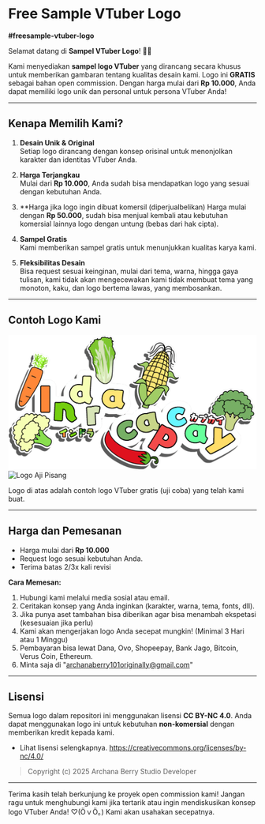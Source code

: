 # **Free Sample VTuber Logo**  
**#freesample-vtuber-logo**  

Selamat datang di **Sampel VTuber Logo**! 🎨✨  

Kami menyediakan **sampel logo VTuber** yang dirancang secara khusus untuk memberikan gambaran tentang kualitas desain kami. Logo ini **GRATIS** sebagai bahan open commission. Dengan harga mulai dari **Rp 10.000**, Anda dapat memiliki logo unik dan personal untuk persona VTuber Anda!  

---

## **Kenapa Memilih Kami?**  
1. **Desain Unik & Original**  
   Setiap logo dirancang dengan konsep orisinal untuk menonjolkan karakter dan identitas VTuber Anda.  

2. **Harga Terjangkau**  
   Mulai dari **Rp 10.000**, Anda sudah bisa mendapatkan logo yang sesuai dengan kebutuhan Anda.

3. **Harga jika logo ingin dibuat komersil (diperjualbelikan)
   Harga mulai dengan **Rp 50.000**, sudah bisa menjual kembali atau kebutuhan komersial lainnya logo dengan untung (bebas dari hak cipta).

4. **Sampel Gratis**  
   Kami memberikan sampel gratis untuk menunjukkan kualitas karya kami.  

5. **Fleksibilitas Desain**  
   Bisa request sesuai keinginan, mulai dari tema, warna, hingga gaya tulisan, kami tidak akan mengecewakan kami tidak membuat tema yang monoton, kaku, dan logo bertema lawas, yang membosankan.

---

## **Contoh Logo Kami**  
![Logo Indra Capcay](vtuberlogo/indracapcay.png)  
![Logo Aji Pisang](vtuberlogo/ajipisang.png)  

Logo di atas adalah contoh logo VTuber gratis (uji coba) yang telah kami buat.  

---

## **Harga dan Pemesanan**  
- Harga mulai dari **Rp 10.000**  
- Request logo sesuai kebutuhan Anda.
- Terima batas 2/3x kali revisi

**Cara Memesan:**  
1. Hubungi kami melalui media sosial atau email.  
2. Ceritakan konsep yang Anda inginkan (karakter, warna, tema, fonts, dll).
3. Jika punya aset tambahan bisa diberikan agar bisa menambah ekspetasi (kesesuaian jika perlu)
4. Kami akan mengerjakan logo Anda secepat mungkin! (Minimal 3 Hari atau 1 Minggu)
5. Pembayaran bisa lewat Dana, Ovo, Shopeepay, Bank Jago, Bitcoin, Verus Coin, Ethereum.
6. Minta saja di "archanaberry101originally@gmail.com"

---

## **Lisensi**  
Semua logo dalam repositori ini menggunakan lisensi **CC BY-NC 4.0**. Anda dapat menggunakan logo ini untuk kebutuhan **non-komersial** dengan memberikan kredit kepada kami.  
* Lihat lisensi selengkapnya. https://creativecommons.org/licenses/by-nc/4.0/

> Copyright (c) 2025 Archana Berry Studio Developer  

---

Terima kasih telah berkunjung ke proyek open commission kami! Jangan ragu untuk menghubungi kami jika tertarik atau ingin mendiskusikan konsep logo VTuber Anda! ♡⁠(⁠Ӧ⁠ｖ⁠Ӧ⁠｡⁠)
Kami akan usahakan secepatnya.
